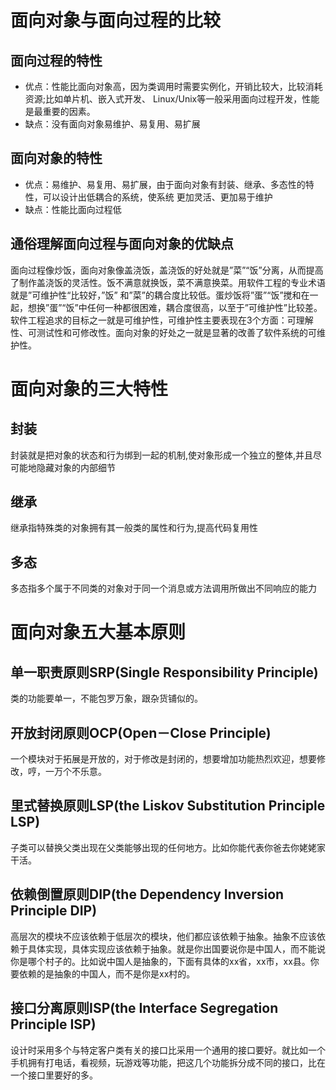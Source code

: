 # 面向对象与面向过程的比较

## 面向过程的特性

* 优点：性能比面向对象高，因为类调用时需要实例化，开销比较大，比较消耗资源;比如单片机、嵌入式开发、 Linux/Unix等一般采用面向过程开发，性能是最重要的因素。 
* 缺点：没有面向对象易维护、易复用、易扩展

## 面向对象的特性

* 优点：易维护、易复用、易扩展，由于面向对象有封装、继承、多态性的特性，可以设计出低耦合的系统，使系统 更加灵活、更加易于维护 
* 缺点：性能比面向过程低

## 通俗理解面向过程与面向对象的优缺点

面向过程像炒饭，面向对象像盖浇饭，盖浇饭的好处就是”菜”“饭”分离，从而提高了制作盖浇饭的灵活性。饭不满意就换饭，菜不满意换菜。用软件工程的专业术语就是”可维护性“比较好，”饭” 和”菜”的耦合度比较低。蛋炒饭将”蛋”“饭”搅和在一起，想换”蛋”“饭”中任何一种都很困难，耦合度很高，以至于”可维护性”比较差。软件工程追求的目标之一就是可维护性，可维护性主要表现在3个方面：可理解性、可测试性和可修改性。面向对象的好处之一就是显著的改善了软件系统的可维护性。 

# 面向对象的三大特性

## 封装

封装就是把对象的状态和行为绑到一起的机制,使对象形成一个独立的整体,并且尽可能地隐藏对象的内部细节
## 继承

继承指特殊类的对象拥有其一般类的属性和行为,提高代码复用性
## 多态

多态指多个属于不同类的对象对于同一个消息或方法调用所做出不同响应的能力

# 面向对象五大基本原则

## 单一职责原则SRP(Single Responsibility Principle)

类的功能要单一，不能包罗万象，跟杂货铺似的。

## 开放封闭原则OCP(Open－Close Principle)

一个模块对于拓展是开放的，对于修改是封闭的，想要增加功能热烈欢迎，想要修改，哼，一万个不乐意。

## 里式替换原则LSP(the Liskov Substitution Principle LSP)

子类可以替换父类出现在父类能够出现的任何地方。比如你能代表你爸去你姥姥家干活。

## 依赖倒置原则DIP(the Dependency Inversion Principle DIP)

高层次的模块不应该依赖于低层次的模块，他们都应该依赖于抽象。抽象不应该依赖于具体实现，具体实现应该依赖于抽象。就是你出国要说你是中国人，而不能说你是哪个村子的。比如说中国人是抽象的，下面有具体的xx省，xx市，xx县。你要依赖的是抽象的中国人，而不是你是xx村的。

## 接口分离原则ISP(the Interface Segregation Principle ISP)

设计时采用多个与特定客户类有关的接口比采用一个通用的接口要好。就比如一个手机拥有打电话，看视频，玩游戏等功能，把这几个功能拆分成不同的接口，比在一个接口里要好的多。